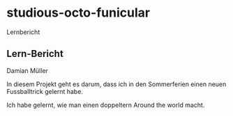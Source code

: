 # studious-octo-funicular
Lernbericht
## Lern-Bericht
Damian Müller

In diesem Projekt geht es darum, dass ich in den Sommerferien einen neuen Fussballtrick gelernt habe. 

Ich habe gelernt, wie man einen doppeltern Around the world macht.

